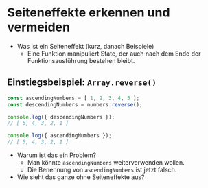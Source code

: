 # Seiteneffekte erkennen und vermeiden

* Was ist ein Seiteneffekt (kurz, danach Beispiele)
    * Eine Funktion manipuliert State, der auch nach dem Ende der
      Funktionsausführung bestehen bleibt.

## Einstiegsbeispiel: `Array.reverse()`

```ts
const ascendingNumbers = [ 1, 2, 3, 4, 5 ];
const descendingNumbers = numbers.reverse();

console.log({ descendingNumbers });
// [ 5, 4, 3, 2, 1 ]

console.log({ ascendingNumbers });
// [ 5, 4, 3, 2, 1 ]
```

* Warum ist das ein Problem?
    * Man könnte `ascendingNumbers` weiterverwenden wollen.
    * Die Benennung von `ascendingNumbers` ist jetzt falsch.
* Wie sieht das ganze ohne Seiteneffekte aus?